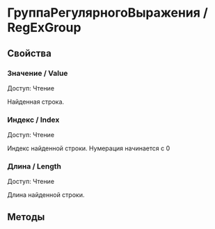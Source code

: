 
# ГруппаРегулярногоВыражения / RegExGroup

## Свойства
    
### Значение / Value
Доступ: Чтение
    
    
Найденная строка.


  
  
### Индекс / Index
Доступ: Чтение
    
    
Индекс найденной строки. Нумерация начинается с 0


  
  
### Длина / Length
Доступ: Чтение
    
    
Длина найденной строки.


  
  
## Методы
    
